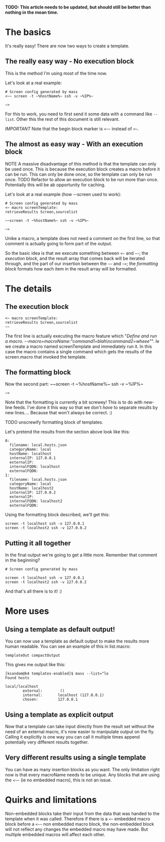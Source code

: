 **TODO: This article needs to be updated, but should still be better than nothing in the mean time.**

# The basics
It's really easy! There are now two ways to create a template.

## The really easy way  - No execution block

This is the method I'm using most of the time now.

Let's look at a real example:

    # Screen config generated by mass
    <~~ screen -t ~%hostName%~ ssh -v ~%IP%~
    
    ~>

For this to work, you need to first send it some data with a command like `--list`. Other this the rest of this document is still relevant.

_IMPORTANT_ Note that the begin block marker is `<~~` instead of `<~`.

## The almost as easy way - With an execution block

NOTE A massive disadvantage of this method is that the template can only be used once. This is because the execution block creates a macro before it can be run. This can only be done once, so the template can only be run once. TODO Refactor to allow an execution block to be run more than once. Potentially this will be ab opportunity for caching.

Let's look at a real example (how --screen used to work):

    # Screen config generated by mass
    <~ macro screenTemplate:
    retrieveResults Screen,sourcelist
    
    ~~screen -t ~%hostName%~ ssh -v ~%IP%~
    
    ~>

Unike a macro, a template does not need a comment on the first line, so that comment is actually going to form part of the output.

So the basic idea is that we execute something between `<~` and `~~`; the *execution block*, and the result array that comes back will be iterated through, and the part of our insertion between the `~~` and `~>`; the *formatting block* formats how each item in the result array will be formatted.

# The details

## The execution block

    <~ macro screenTemplate:
    retrieveResults Screen,sourcelist
    ~~

The first line is actually executing the macro feature which "*Define and run a macro. --macro=macroName:"command1=blah\ncommand2=wheee"*". Ie we create a macro named screenTemplate and immediately run it. In this case the macro contains a single command which gets the results of the screen.macro that invoked the template. 

## The formatting block

Now the second part:
    ~~screen -t ~%hostName%~ ssh -v ~%IP%~
    
    ~>

Note that the formatting is currently a bit screwey! This is to do with new-line feeds. I've done it this way so that we don't _have_ to separate results by new lines.... Because that won't always be correct. :)

TODO unscrewify formatting block of templates.

Let's pretend the results from the section above look like this:

    0: 
      filename: local.hosts.json
      categoryName: local
      hostName: localhost
      internalIP: 127.0.0.1
      externalIP: 
      internalFQDN: localhost
      externalFQDN:
    1: 
      filename: local.hosts.json
      categoryName: local
      hostName: localhost2
      internalIP: 127.0.0.2
      externalIP: 
      internalFQDN: localhost2
      externalFQDN:

Using the formatting block described, we'll get this:

    screen -t localhost ssh -v 127.0.0.1
    screen -t localhost2 ssh -v 127.0.0.2
    

## Putting it all together

In the final output we're going to get a little more. Remember that comment in the beginning?

    # Screen config generated by mass
    
    screen -t localhost ssh -v 127.0.0.1
    screen -t localhost2 ssh -v 127.0.0.2
    

And that's all there is to it! :)

# More uses

## Using a template as default output!

You can now use a template as default output to make the results more human readable. You can see an example of this in list.macro:

    templateOut compactOutput

This gives me output like this:

    [ksandom@k4 templates-enabled]$ mass --list=^lo                                                                                                
    Found hosts                                                                                                                                    
    
    local/localhost
            external:        ()
            internal:       localhost (127.0.0.1)
            chosen:         127.0.0.1

## Using a template as explicit output

Now that a template can take input directly from the result set without the need of an external macro, it's now easier to manipulate output on the fly. Calling it explicitly is one way you can call it multiple times append potentially very different results together.

## Very different results using a single template

You can have as many insertion blocks as you want. The only limitation right now is that every macroName needs to be unique. Any blocks that are using the `<~~` (ie no embedded macro), this is not an issue.

# Quirks and limitations

Non-embedded blocks take their input from the data that was handed to the template when it was called. Therefore if there is a `<~` embedded macro block before a `<~~` non embedded macro block,  the non-embedded block will not reflect any changes the embedded macro may have made. But multiple embedded macros will affect each other.
